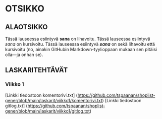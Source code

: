 # OTSIKKO

## ALAOTSIKKO

Tässä lauseessa esiintyvä **sana** on lihavoitu.
Tässä lauseessa esiintyvä *sana* on kursivoitu.
Tässä lauseessa esiintyvä **_sana_** on sekä lihavoitu että kursivoitu (no, ainakin GitHubin Markdown-tyylioppaan mukaan sen pitäisi olla—ja onhan se).

## LASKARITEHTÄVÄT

### Viikko 1

[Linkki tiedostoon komentorivi.txt] (https://github.com/tspaanan/shoplist-gener/blob/main/laskarit/viikko1/komentorivi.txt)
[Linkki tiedostoon gitlog.txt] (https://github.com/tspaanan/shoplist-gener/blob/main/laskarit/viikko1/gitlog.txt)
